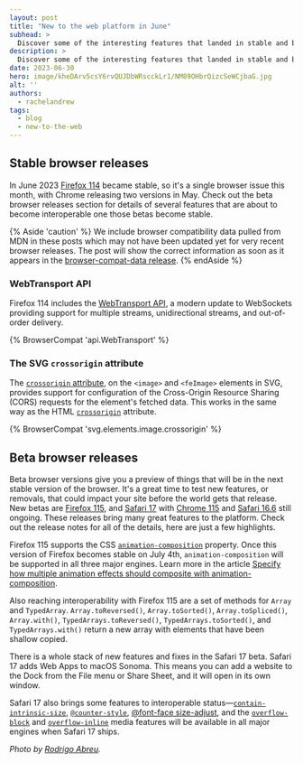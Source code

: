 ```yaml
---
layout: post
title: "New to the web platform in June"
subhead: >
  Discover some of the interesting features that landed in stable and beta web browsers during June 2023.
description: >
  Discover some of the interesting features that landed in stable and beta web browsers during June 2023.
date: 2023-06-30
hero: image/kheDArv5csY6rvQUJDbWRscckLr1/NM89OHbrQizcSeWCjbaG.jpg
alt: ''
authors:
  - rachelandrew
tags:
  - blog
  - new-to-the-web
---
```


## Stable browser releases

In June 2023 [Firefox 114](https://developer.mozilla.org/docs/Mozilla/Firefox/Releases/114) became stable, so it's a single browser issue this month, with Chrome releasing two versions in May. Check out the beta browser releases section for details of several features that are about to become interoperable one those betas become stable.

{% Aside 'caution' %}
We include browser compatibility data pulled from MDN in these posts which may not have been updated yet for very recent browser releases. The post will show the correct information as soon as it appears in the [browser-compat-data release](https://github.com/mdn/browser-compat-data/releases).
{% endAside %}

### WebTransport API

Firefox 114 includes the [WebTransport API](https://developer.mozilla.org/docs/Web/API/WebTransport_API), a modern update to WebSockets providing support for multiple streams, unidirectional streams, and out-of-order delivery.

{% BrowserCompat 'api.WebTransport' %}

### The SVG `crossorigin` attribute

The [`crossorigin` attribute](https://developer.mozilla.org/docs/Web/SVG/Attribute/crossorigin), on the `<image>` and `<feImage>` elements in SVG, provides support for configuration of the Cross-Origin Resource Sharing (CORS) requests for the element's fetched data. This works in the same way as the HTML [`crossorigin`](https://developer.mozilla.org/docs/Web/HTML/Attributes/crossorigin) attribute.

{% BrowserCompat 'svg.elements.image.crossorigin' %}

## Beta browser releases

Beta browser versions give you a preview of things that will be in the next stable version of the browser. It's a great time to test new features, or removals, that could impact your site before the world gets that release. New betas are [Firefox 115](https://developer.mozilla.org/docs/Mozilla/Firefox/Releases/115), and [Safari 17](https://developer.apple.com/documentation/safari-release-notes/safari-16_6-release-notes) with [Chrome 115](https://developer.chrome.com/blog/chrome-115-beta/) and [Safari 16.6](https://developer.apple.com/documentation/safari-release-notes/safari-16_6-release-notes) still ongoing. These releases bring many great features to the platform. Check out the release notes for all of the details, here are just a few highlights.

Firefox 115 supports the CSS [`animation-composition`](https://developer.mozilla.org/docs/Web/CSS/animation-composition) property. Once this version of Firefox becomes stable on July 4th, `animation-composition` will be supported in all three major engines. Learn more in the article [Specify how multiple animation effects should composite with animation-composition](https://developer.chrome.com/articles/css-animation-composition/).

Also reaching interoperability with Firefox 115 are a set of methods for `Array` and `TypedArray`.  `Array.toReversed()`, `Array.toSorted()`, `Array.toSpliced()`, `Array.with()`, `TypedArrays.toReversed()`, `TypedArrays.toSorted()`, and `TypedArrays.with()` return a new array with elements that have been shallow copied.

There is a whole stack of new features and fixes in the Safari 17 beta. Safari 17 adds Web Apps to macOS Sonoma. This means you can add a website to the Dock from the File menu or Share Sheet, and it will open in its own window.

Safari 17 also brings some features to interoperable status—[`contain-intrinsic-size`](https://developer.mozilla.org/docs/Web/CSS/contain-intrinsic-size), [`@counter-style`](https://developer.mozilla.org/docs/Web/CSS/@counter-style), [@font-face size-adjust](https://developer.mozilla.org/docs/Web/CSS/@font-face/size-adjust), and the [`overflow-block`](https://developer.mozilla.org/docs/Web/CSS/@media/overflow-block) and [`overflow-inline`](https://developer.mozilla.org/docs/Web/CSS/@media/overflow-inline) media features will be available in all major engines when Safari 17 ships.


_Photo by [Rodrigo Abreu](https://unsplash.com/@rodrigospabreu)._
